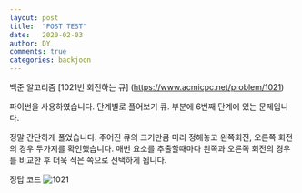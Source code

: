 ```yaml
---
layout: post
title:  "POST TEST"
date:   2020-02-03
author: DY
comments: true
categories: backjoon
---
```


백준 알고리즘
[1021번 회전하는 큐] (https://www.acmicpc.net/problem/1021)

파이썬을 사용하였습니다.
단계별로 풀어보기 큐. 부분에 6번째  단계에 있는 문제입니다.
        
정말 간단하게 풀었습니다.
주어진 큐의 크기만큼 미리 정해놓고 왼쪽회전, 오른쪽 회전의 경우 두가지를 확인했습니다.
매번 요소를 추출할때마다 왼쪽과 오른쪽 회전의 경우를 비교한 후 더욱 적은 쪽으로 선택하게 됩니다.
        
정답 코드
![1021](https://user-images.githubusercontent.com/37605781/79859991-dec2be00-840c-11ea-9f06-86f02fdc16bf.png)

